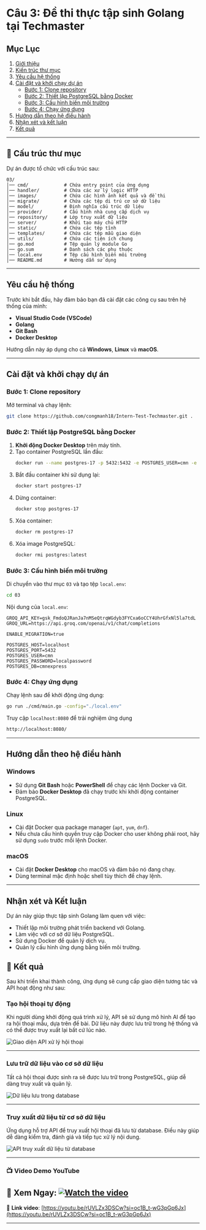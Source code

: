 # Câu 3: Đề thi thực tập sinh Golang tại Techmaster

## Mục Lục
1. [Giới thiệu](#giới-thiệu)
2. [Kiến trúc thư mục](#kiến-trúc-thư-mục)
3. [Yêu cầu hệ thống](#yêu-cầu-hệ-thống)
4. [Cài đặt và khởi chạy dự án](#cài-đặt-và-khởi-chạy-dự-án)
    - [Bước 1: Clone repository](#bước-1-clone-repository)
    - [Bước 2: Thiết lập PostgreSQL bằng Docker](#bước-2-thiết-lập-postgresql-bằng-docker)
    - [Bước 3: Cấu hình biến môi trường](#bước-3-cấu-hình-biến-môi-trường)
    - [Bước 4: Chạy ứng dụng](#bước-4-chạy-ứng-dụng)
5. [Hướng dẫn theo hệ điều hành](#hướng-dẫn-theo-hệ-điều-hành)
6. [Nhận xét và kết luận](#nhận-xét-và-kết-luận)
7. [Kết quả](#kết-quả)

---

## 📂 Cấu trúc thư mục
Dự án được tổ chức với cấu trúc sau:

```
03/
│── cmd/             # Chứa entry point của ứng dụng
│── handler/         # Chứa các xử lý logic HTTP
│── images/          # Chứa các hình ảnh kết quả và đề thi
│── migrate/         # Chứa các tệp di trú cơ sở dữ liệu
│── model/           # Định nghĩa cấu trúc dữ liệu
│── provider/        # Cấu hình nhà cung cấp dịch vụ
│── repository/      # Lớp truy xuất dữ liệu
│── server/          # Khởi tạo máy chủ HTTP
│── static/          # Chứa các tệp tĩnh
│── templates/       # Chứa các tệp mẫu giao diện
│── utils/           # Chứa các tiện ích chung
│── go.mod           # Tệp quản lý module Go
│── go.sum           # Danh sách các phụ thuộc
│── local.env        # Tệp cấu hình biến môi trường
│── README.md        # Hướng dẫn sử dụng
```

---

## Yêu cầu hệ thống
Trước khi bắt đầu, hãy đảm bảo bạn đã cài đặt các công cụ sau trên hệ thống của mình:

- **Visual Studio Code (VSCode)**
- **Golang**
- **Git Bash**
- **Docker Desktop**

Hướng dẫn này áp dụng cho cả **Windows**, **Linux** và **macOS**.

---

## Cài đặt và khởi chạy dự án

### Bước 1: Clone repository
Mở terminal và chạy lệnh:
```bash
git clone https://github.com/congmanh18/Intern-Test-Techmaster.git .
```

### Bước 2: Thiết lập PostgreSQL bằng Docker
1. **Khởi động Docker Desktop** trên máy tính.
2. Tạo container PostgreSQL lần đầu:
   ```bash
   docker run --name postgres-17 -p 5432:5432 -e POSTGRES_USER=cmn -e POSTGRES_PASSWORD=localpassword -e POSTGRES_DB=cmnexpress -d postgres:latest
   ```
3. Bắt đầu container khi sử dụng lại:
   ```bash
   docker start postgres-17
   ```
4. Dừng container:
   ```bash
   docker stop postgres-17
   ```
5. Xóa container:
   ```bash
   docker rm postgres-17
   ```
6. Xóa image PostgreSQL:
   ```bash
   docker rmi postgres:latest
   ```

### Bước 3: Cấu hình biến môi trường
Di chuyển vào thư mục `03` và tạo tệp `local.env`:
```bash
cd 03
```

Nội dung của `local.env`:
```env
GROQ_API_KEY=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
GROQ_URL=https://api.groq.com/openai/v1/chat/completions

ENABLE_MIGRATION=true

POSTGRES_HOST=localhost
POSTGRES_PORT=5432
POSTGRES_USER=cmn
POSTGRES_PASSWORD=localpassword
POSTGRES_DB=cmnexpress
```

### Bước 4: Chạy ứng dụng
Chạy lệnh sau để khởi động ứng dụng:
```bash
go run ./cmd/main.go -config="./local.env"
```
Truy cập `localhost:8080` để trải nghiệm ứng dụng

```bash
http://localhost:8080/
```

---

## Hướng dẫn theo hệ điều hành

### Windows
- Sử dụng **Git Bash** hoặc **PowerShell** để chạy các lệnh Docker và Git.
- Đảm bảo **Docker Desktop** đã chạy trước khi khởi động container PostgreSQL.

### Linux
- Cài đặt Docker qua package manager (`apt`, `yum`, `dnf`).
- Nếu chưa cấu hình quyền truy cập Docker cho user không phải root, hãy sử dụng `sudo` trước mỗi lệnh Docker.

### macOS
- Cài đặt **Docker Desktop** cho macOS và đảm bảo nó đang chạy.
- Dùng terminal mặc định hoặc shell tùy thích để chạy lệnh.

---

## Nhận xét và Kết luận
Dự án này giúp thực tập sinh Golang làm quen với việc:
- Thiết lập môi trường phát triển backend với Golang.
- Làm việc với cơ sở dữ liệu PostgreSQL.
- Sử dụng Docker để quản lý dịch vụ.
- Quản lý cấu hình ứng dụng bằng biến môi trường.

## 📌 Kết quả

Sau khi triển khai thành công, ứng dụng sẽ cung cấp giao diện tương tác và API hoạt động như sau:

### **Tạo hội thoại tự động**
Khi người dùng khởi động quá trình xử lý, API sẽ sử dụng mô hình AI để tạo ra hội thoại mẫu, dựa trên đề bài. Dữ liệu này được lưu trữ trong hệ thống và có thể được truy xuất lại bất cứ lúc nào.

![Giao diện API xử lý hội thoại](images/api-auto-process.jpg)

---

### **Lưu trữ dữ liệu vào cơ sở dữ liệu**
Tất cả hội thoại được sinh ra sẽ được lưu trữ trong PostgreSQL, giúp dễ dàng truy xuất và quản lý.

![Dữ liệu lưu trong database](images/saved-data-in-database.jpg)

---

### **Truy xuất dữ liệu từ cơ sở dữ liệu**
Ứng dụng hỗ trợ API để truy xuất hội thoại đã lưu từ database. Điều này giúp dễ dàng kiểm tra, đánh giá và tiếp tục xử lý nội dung.

![API truy xuất dữ liệu từ database](images/api-read-from-database.jpg)

---
### 📺 **Video Demo YouTube**
## 🔗 **Xem Ngay**: [![Watch the video](https://img.youtube.com/vi/rUVLZx3DSCw/maxresdefault.jpg)](https://youtu.be/rUVLZx3DSCw?si=oc1B_t-wG3pGp6Jx)  
🔗 **Link video**: [https://youtu.be/rUVLZx3DSCw?si=oc1B_t-wG3pGp6Jx](https://youtu.be/rUVLZx3DSCw?si=oc1B_t-wG3pGp6Jx)  

---

